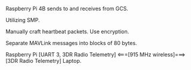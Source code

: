 Raspberry Pi 4B sends to and receives from GCS.

Utilizing SMP.

Manually craft heartbeat packets. Use encryption.

Separate MAVLink messages into blocks of 80 bytes.

Raspberry Pi [UART 3, 3DR Radio Telemetry]    <===[915 MHz wireless]===>    [3DR Radio Telemetry] Laptop.
